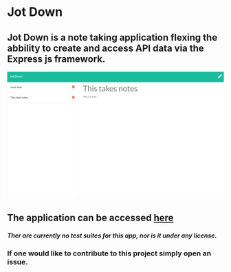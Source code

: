 # Jot Down

## Jot Down is a note taking application flexing the abbility to create and access API data via the Express js framework.

<img src="./screenshot/Screenshot (15).png" alt="">

## The application can be accessed [here](https://arcane-gorge-55527.herokuapp.com/)

##### Ther are currently no test suites for this app, nor is it under any license.

### If one would like to contribute to this project simply open an issue.
